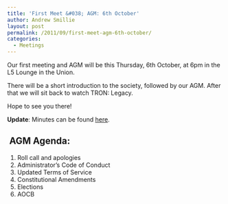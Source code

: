 ```yaml
---
title: 'First Meet &#038; AGM: 6th October'
author: Andrew Smillie
layout: post
permalink: /2011/09/first-meet-agm-6th-october/
categories:
  - Meetings
---
```

Our first meeting and AGM will be this Thursday, 6th October, at 6pm in the L5 Lounge in the Union.

There will be a short introduction to the society, followed by our AGM. After that we will sit back to watch TRON: Legacy.

Hope to see you there!

**Update**: Minutes can be found [here][1].

## <!--more--> AGM Agenda:

1.  Roll call and apologies
2.  Administrator’s Code of Conduct
3.  Updated Terms of Service
4.  Constitutional Amendments
5.  Elections
6.  AOCB

 [1]: http://geeksoc.org/~asmillie/minutes.pdf